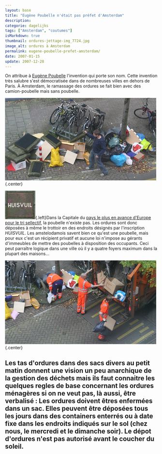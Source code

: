 ```yaml
---
layout: base
title: "Eugène Poubelle n'était pas préfet d'Amsterdam"
description: 
categorie: dagelijks
tags: ["Amsterdam", "coutumes"]
isMarkdown: true
thumbnail: ordures-jettage-img_7724.jpg
image_alt: ordures à Amsterdam
permalink: eugene-poubelle-prefet-amsterdam/
date: 2007-01-15
update: 2007-12-28
---
```




On attribue à [Eugène Poubelle](http://fr.wikipedia.org/wiki/Eug%C3%A8ne_Poubelle) l'invention qui porte son nom. Cette invention très salubre s'est démocratisée dans de nombreuses villes en dehors de Paris. À Amsterdam, le ramassage des ordures se fait bien avec des camion-poubelle mais sans poubelle.

![ordures à Amsterdam](ordures-jettage-img_7724.jpg){.center}

![HUISVUIL](huisvuil-100.jpg){.left}Dans la Capitale du [pays le plus en avance d'Europe pour le tri sellectif](http://www.cercle-recyclage.asso.fr/publi/dossiers/materiaux/transpositions04.htm), la poubelle n'existe pas. Les ordures sont donc déposées à même le trottoir en des endroits désignés par l'inscription *HUISVUIL*. Les amstelodamois savent bien ce qu'est une poubelle, mais pour eux c'est un récipient privatif et aucune loi n'impose au gérants d'immeubles de mettre des poubelles à disposition des occupants. Ceci peut parraître logique dans une ville où il y a quatre foyers maximum dans la plupart des maisons...

![ramassage des ordures à Amsterdam](ordures-ramassage-img_7734.jpg){.center}

Les tas d'ordures dans des sacs divers au petit matin donnent une vision un peu anarchique de la gestion des déchets mais ils faut connaitre les quelques regles de base concernant les ordures ménagères si on ne veut pas, là aussi, être verbalisé : Les ordures doivent êtres enfermées dans un sac. Elles peuvent être déposées tous les jours dans des containers enterrés ou à date fixe dans les endroits indiqués sur le sol (chez nous, le mercredi et le dimanche soir). **Le dépot d'ordures n'est pas autorisé avant le coucher du soleil**.
---